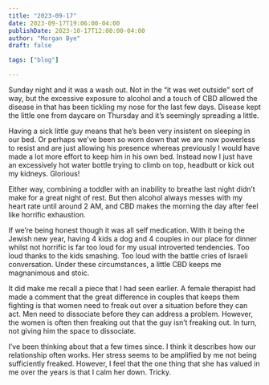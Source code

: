 ```yaml
---
title: "2023-09-17"
date: 2023-09-17T19:06:00-04:00
publishDate: 2023-10-17T12:00:00-04:00
author: "Morgan Bye"
draft: false

tags: ["blog"]

---
```


Sunday night and it was a wash out. Not in the “it was wet outside” sort of way, but the excessive exposure to alcohol and a touch of CBD allowed the disease in that has been tickling my nose for the last few days. Disease kept the little one from daycare on Thursday and it’s seemingly spreading a little.

Having a sick little guy means that he’s been very insistent on sleeping in our bed. Or perhaps we’ve been so worn down that we are now powerless to resist and are just allowing his presence whereas previously I would have made a lot more effort to keep him in his own bed. Instead now I just have an excessively hot water bottle trying to climb on top, headbutt or kick out my kidneys. Glorious!

Either way, combining a toddler with an inability to breathe last night didn’t make for a great night of rest. But then alcohol always messes with my heart rate until around 2 AM, and CBD makes the morning the day after feel like horrific exhaustion.

If we’re being honest though it was all self medication. With it being the Jewish new year, having 4 kids a dog and 4 couples in our place for dinner whilst not horrific is far too loud for my usual introverted tendencies. Too loud thanks to the kids smashing. Too loud with the battle cries of Israeli conversation. Under these circumstances, a little CBD keeps me magnanimous and stoic.

It did make me recall a piece that I had seen earlier. A female therapist had made a comment that the great difference in couples that keeps them fighting is that women need to freak out over a situation before they can act. Men need to dissociate before they can address a problem. However, the women is often then freaking out that the guy isn’t freaking out. In turn, not giving him the space to dissociate.

I’ve been thinking about that a few times since. I think it describes how our relationship often works. Her stress seems to be amplified by me not being sufficiently freaked. However, I feel that the one thing that she has valued in me over the years is that I calm her down. Tricky.
